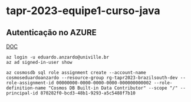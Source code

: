 # tapr-2023-equipe1-curso-java

## Autenticação no AZURE
[DOC](https://learn.microsoft.com/en-us/cli/azure/install-azure-cli-linux?pivots=apt)

```
az login -u eduardo.anzardo@univille.br
az ad signed-in-user show

az cosmosdb sql role assignment create --account-name cosmoseduardoanzardo --resource-group rg-tapr2023-brazilsouth-dev --role-assignment-id 00000000-0000-0000-0000-000000000002 --role-definition-name "Cosmos DB Built-in Data Contributor" --scope "/" --principal-id 870282f0-bcd3-48b1-9293-a5c5488f7b10
```